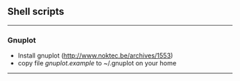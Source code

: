 ## Shell scripts

* * *

### Gnuplot
- Install gnuplot (http://www.noktec.be/archives/1553)
- copy file *gnuplot.example* to ~/.gnuplot on your home

* * * 
